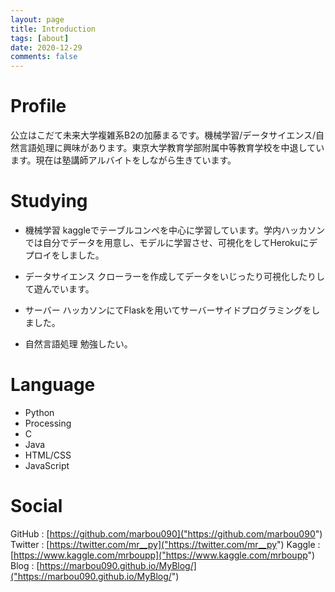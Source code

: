 ```yaml
---
layout: page
title: Introduction
tags: [about]
date: 2020-12-29
comments: false
---
```


# Profile
公立はこだて未来大学複雑系B2の加藤まるです。機械学習/データサイエンス/自然言語処理に興味があります。東京大学教育学部附属中等教育学校を中退しています。現在は塾講師アルバイトをしながら生きています。

# Studying
+ 機械学習
kaggleでテーブルコンペを中心に学習しています。学内ハッカソンでは自分でデータを用意し、モデルに学習させ、可視化をしてHerokuにデプロイをしました。

+ データサイエンス
クローラーを作成してデータをいじったり可視化したりして遊んでいます。

+ サーバー
ハッカソンにてFlaskを用いてサーバーサイドプログラミングをしました。

+ 自然言語処理
勉強したい。

# Language
+ Python
+ Processing
+ C
+ Java
+ HTML/CSS
+ JavaScript

# Social
GitHub :  [https://github.com/marbou090]("https://github.com/marbou090")
Twitter : [https://twitter.com/mr__py]("https://twitter.com/mr__py")
Kaggle : [https://www.kaggle.com/mrboupp]("https://www.kaggle.com/mrboupp")
Blog : [https://marbou090.github.io/MyBlog/]("https://marbou090.github.io/MyBlog/")